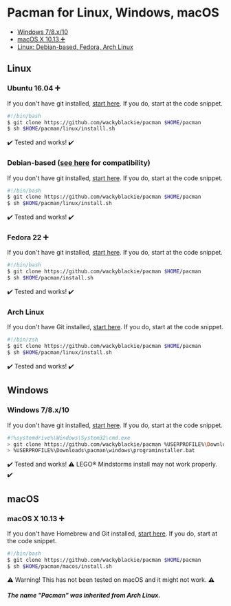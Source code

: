 # Pacman for Linux, Windows, macOS
- [Windows 7/8.x/10](#windows)
- [macOS X 10.13 ➕](#macos)
- [Linux: Debian-based, Fedora, Arch Linux](#linux)
## Linux
### Ubuntu 16.04 :heavy_plus_sign:
If you don't have git installed, 
[start here](https://github.com/wackyblackie/pacman/blob/master/linux/ubuntu/README.md). If you do, start at the code snippet.
```bash
#!/bin/bash
$ git clone https://github.com/wackyblackie/pacman $HOME/pacman
$ sh $HOME/pacman/linux/installl.sh
```
:heavy_check_mark: Tested and works! :heavy_check_mark:
### Debian-based ([see here](https://github.com/wackyblackie/pacman/blob/master/linux/debian/README.md) for compatibility)
If you don't have git installed,
[start here](https://github.com/wackyblackie/pacman/blob/master/linux/debian/README.md). If you do, start at the code snippet.
```bash
#!/bin/bash
$ git clone https://github.com/wackyblackie/pacman $HOME/pacman
$ sh $HOME/pacman/linux/install.sh
```
:heavy_check_mark: Tested and works! :heavy_check_mark:
### Fedora 22 :heavy_plus_sign:
If you don't have git installed, [start here](https://git-scm.com/download/linux#fedora). If you do, start at the code snippet.
```bash
#!/bin/bash
$ git clone https://github.com/wackyblackie/pacman $HOME/pacman
$ sh $HOME/pacman/install.sh
```
:heavy_check_mark: Tested and works! :heavy_check_mark:
### Arch Linux
If you don't have Git installed,
[start here](https://github.com/wackyblackie/pacman/blob/master/linux/arch/README.md). If you do, start at the code snippet.
```zsh
#!/bin/zsh
$ git clone https://github.com/wackyblackie/pacman $HOME/pacman
$ sh $HOME/pacman/linux/install.sh
```
:heavy_check_mark: Tested and works! :heavy_check_mark:
## Windows
### Windows 7/8.x/10
If you don't have git installed, 
[start here](https://github.com/wackyblackie/pacman/blob/master/windows/README.md). If you do, start at the code snippet.
```bash
#!%systemdrive%\Windows\System32\cmd.exe
> git clone https://github.com/wackyblackie/pacman %USERPROFILE%\Downloads\pacman
> %USERPROFILE%\Downloads\pacman\windows\programinstaller.bat
```
:heavy_check_mark: Tested and works! :warning: LEGO:registered: Mindstorms install may not work properly. :heavy_check_mark:
## macOS
### macOS X 10.13 :heavy_plus_sign:
If you don't have Homebrew and Git installed, 
[start here](https://github.com/wackyblackie/pacman/blob/master/macos/README.md). If you do, start at the code snippet.
```bash
#!/bin/bash
$ git clone https://github.com/wackyblackie/pacman $HOME/pacman
$ sh $HOME/pacman/macos/install.sh
```
:warning: Warning! This has not been tested on macOS and it might not work. :warning:
##### The name "Pacman" was inherited from Arch Linux.
